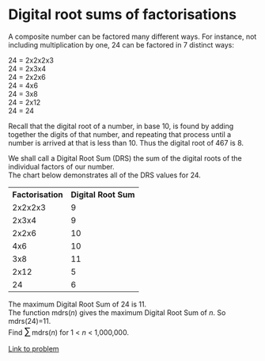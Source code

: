 # Digital root sums of factorisations

<p>A composite number can be factored many different ways.  
For instance, not including multiplication by one, 24 can be factored in 7 distinct ways:</p>
<div class="margin_left">
24 = 2x2x2x3<br />
24 = 2x3x4<br />
24 = 2x2x6<br />
24 = 4x6<br />
24 = 3x8<br />
24 = 2x12<br />
24 = 24
</div>
<p>Recall that the digital root of a number, in base 10, is found by adding together the digits of that number, 
and repeating that process until a number is arrived at that is less than 10.  
Thus the digital root of 467 is 8.</p>
<p>We shall call a Digital Root Sum (DRS) the sum of the digital roots of the individual factors of our number.<br />
 The chart below demonstrates all of the DRS values for 24.</p>
<table class="grid center"><tr><th>Factorisation</th><th>Digital Root Sum</th></tr><tr><td>2x2x2x3</td><td>9</td></tr><tr><td>2x3x4</td><td>9</td></tr><tr><td>2x2x6</td><td>10</td></tr><tr><td>4x6</td><td>10</td></tr><tr><td>3x8</td><td>11</td></tr><tr><td>2x12</td><td>5</td></tr><tr><td>24</td><td>6</td></tr></table><p>The maximum Digital Root Sum  of 24 is 11.<br />
The function mdrs(<var>n</var>) gives the maximum Digital Root Sum of <var>n</var>. So  mdrs(24)=11.<br />
Find <span style="font-size:larger;"><span style="font-size:larger;">∑</span></span> mdrs(<var>n</var>) for 1 &lt; <var>n</var> &lt; 1,000,000.</p>

[Link to problem](https://projecteuler.net/problem=159)
